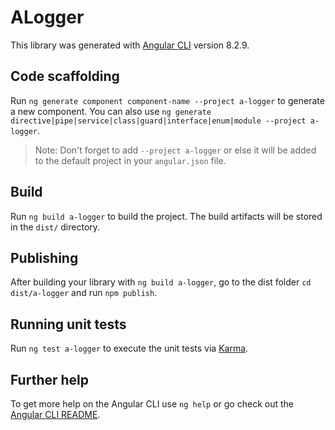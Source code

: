 # ALogger

This library was generated with [Angular CLI](https://github.com/angular/angular-cli) version 8.2.9.

## Code scaffolding

Run `ng generate component component-name --project a-logger` to generate a new component. You can also use `ng generate directive|pipe|service|class|guard|interface|enum|module --project a-logger`.
> Note: Don't forget to add `--project a-logger` or else it will be added to the default project in your `angular.json` file. 

## Build

Run `ng build a-logger` to build the project. The build artifacts will be stored in the `dist/` directory.

## Publishing

After building your library with `ng build a-logger`, go to the dist folder `cd dist/a-logger` and run `npm publish`.

## Running unit tests

Run `ng test a-logger` to execute the unit tests via [Karma](https://karma-runner.github.io).

## Further help

To get more help on the Angular CLI use `ng help` or go check out the [Angular CLI README](https://github.com/angular/angular-cli/blob/master/README.md).
